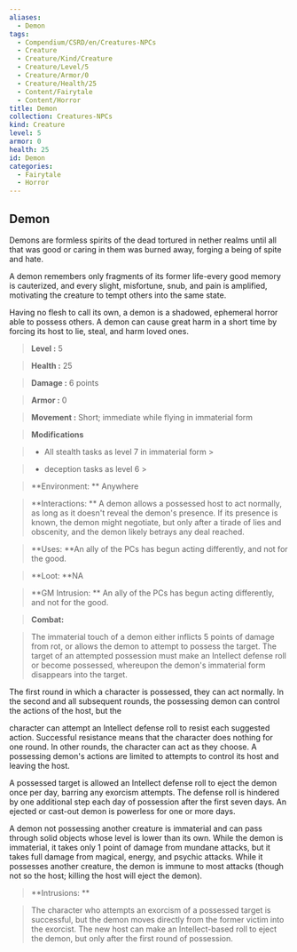 ```yaml
---
aliases:
  - Demon
tags:
  - Compendium/CSRD/en/Creatures-NPCs
  - Creature
  - Creature/Kind/Creature
  - Creature/Level/5
  - Creature/Armor/0
  - Creature/Health/25
  - Content/Fairytale
  - Content/Horror
title: Demon
collection: Creatures-NPCs
kind: Creature
level: 5
armor: 0
health: 25
id: Demon
categories:
  - Fairytale
  - Horror
---
```

## Demon    
Demons are formless spirits of the dead tortured in nether realms until all that was good or caring in them was burned away, forging a being of spite and hate.  
A demon remembers only fragments of its former life-every good memory is cauterized, and every slight, misfortune, snub, and pain is amplified, motivating the creature to tempt others into the same state.  
Having no flesh to call its own, a demon is a shadowed, ephemeral horror able to possess others. A demon can cause great harm in a short time by forcing its host to lie, steal, and harm loved ones.    
  
    
> **Level :** 5    
> **Health :** 25    
> **Damage :** 6 points    
> **Armor :** 0    
> **Movement :** Short; immediate while flying in immaterial form    
> **Modifications**    
>- All stealth tasks as level 7 in immaterial form >  
>    
>- deception tasks as level 6 >  
>    
> **Environment: ** Anywhere    
> **Interactions: ** A demon allows a possessed host to act normally, as long as it doesn't reveal the demon's presence. If its presence is known, the demon might negotiate, but only after a tirade of lies and obscenity, and the demon likely betrays any deal reached.    
> **Uses: **An ally of the PCs has begun acting differently, and not for the good.    
> **Loot: **NA    
> **GM Intrusion: ** An ally of the PCs has begun acting differently, and not for the good.    
  
> **Combat:**   
> The immaterial touch of a demon either inflicts 5 points of damage from rot, or allows the demon to attempt to possess the target. The target of an attempted possession must make an Intellect defense roll or become possessed, whereupon the demon's immaterial form disappears into the target.  
The first round in which a character is possessed, they can act normally. In the second and all subsequent rounds, the possessing demon can control the actions of the host, but the  
character can attempt an Intellect defense roll to resist each suggested action. Successful resistance means that the character does nothing for one round. In other rounds, the character can act as they choose. A possessing demon's actions are limited to attempts to control its host and leaving the host.  
A possessed target is allowed an Intellect defense roll to eject the demon once per day, barring any exorcism attempts. The defense roll is hindered by one additional step each day of possession after the first seven days. An ejected or cast-out demon is powerless for one or more days.  
A demon not possessing another creature is immaterial and can pass through solid objects whose level is lower than its own. While the demon is immaterial, it takes only 1 point of damage from mundane attacks, but it takes full damage from magical, energy, and psychic attacks. While it possesses another creature, the demon is immune to most attacks (though not so the host; killing the host will eject the demon).    
    
  
> **Intrusions: **   
> The character who attempts an exorcism of a possessed target is successful, but the demon moves directly from the former victim into the exorcist. The new host can make an Intellect-based roll to eject the demon, but only after the first round of possession.    
